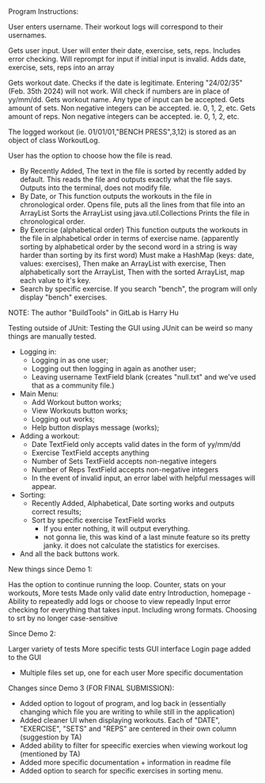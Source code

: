 Program Instructions:

User enters username. Their workout logs will correspond to their usernames.

Gets user input. User will enter their date, exercise, sets, reps. Includes error checking. Will reprompt for input if initial input is invalid. Adds date, exercise, sets, reps into an array

Gets workout date. Checks if the date is legitimate. Entering "24/02/35" (Feb. 35th 2024) will not work. Will check if numbers are in place of yy/mm/dd. Gets workout name. Any type of input can be accepted. Gets amount of sets. Non negative integers can be accepted. ie. 0, 1, 2, etc. Gets amount of reps. Non negative integers can be accepted. ie. 0, 1, 2, etc.

The logged workout (ie. 01/01/01,"BENCH PRESS",3,12) is stored as an object of class WorkoutLog.

User has the option to choose how the file is read.
- By Recently Added,
The text in the file is sorted by recently added by default. This reads the file and outputs exactly what the file says. Outputs into the terminal, does not modify file.
- By Date, or
This function outputs the workouts in the file in chronological order. Opens file, puts all the lines from that file into an ArrayList Sorts the ArrayList using java.util.Collections Prints the file in chronological order.
- By Exercise (alphabetical order)
This function outputs the workouts in the file in alphabetical order in terms of exercise name. (apparently sorting by alphabetical order by the second word in a string is way harder than sorting by its first word) Must make a HashMap (keys: date, values: exercises), Then make an ArrayList with exercise, Then alphabetically sort the ArrayList, Then with the sorted ArrayList, map each value to it's key.
- Search by specific exercise. If you search "bench", the program will only display "bench" exercises.

NOTE: The author "BuildTools" in GitLab is Harry Hu


Testing outside of JUnit:
Testing the GUI using JUnit can be weird so many things are manually tested.
- Logging in:
    - Logging in as one user;
    - Logging out then logging in again as another user;
    - Leaving username TextField blank (creates "null.txt" and we've used that as a community file.)
- Main Menu:
    - Add Workout button works;
    - View Workouts button works;
    - Logging out works;
    - Help button displays message (works);
- Adding a workout:
    - Date TextField only accepts valid dates in the form of yy/mm/dd
    - Exercise TextField accepts anything
    - Number of Sets TextField accepts non-negative integers
    - Number of Reps TextField accepts non-negative integers
    - In the event of invalid input, an error label with helpful messages will appear.
- Sorting:
    - Recently Added, Alphabetical, Date sorting works and outputs correct results;
    - Sort by specific exercise TextField works
        - If you enter nothing, it will output everything.
        - not gonna lie, this was kind of a last minute feature so its pretty janky. it does not calculate the statistics for exercises.
- And all the back buttons work.


New things since Demo 1:

Has the option to continue running the loop.
Counter, stats on your workouts,
More tests
Made only valid date entry
Introduction, homepage - Ability to repeatedly add logs or choose to view repeadly
Input error checking for everything that takes input. Including wrong formats.
Choosing to srt by no longer case-sensitive

Since Demo 2:

Larger variety of tests
More specific tests
GUI interface
Login page added to the GUI
 - Multiple files set up, one for each user
More specific documentation

Changes since Demo 3 (FOR FINAL SUBMISSION):
- Added option to logout of program, and log back in (essentially changing which file you are writing to while still in the application)
- Added cleaner UI when displaying workouts. Each of "DATE", "EXERCISE", "SETS" and "REPS" are centered in their own column (suggestion by TA)
- Added ability to filter for speecific exercies when viewing workout log (mentioned by TA)
- Added more specific documentation + information in readme file
- Added option to search for specific exercises in sorting menu.